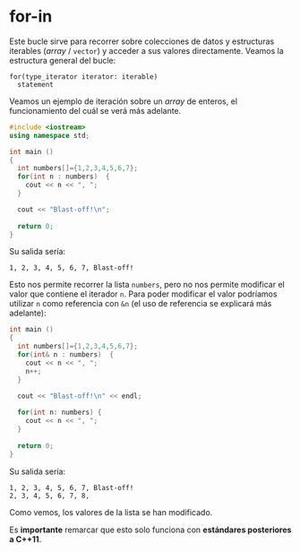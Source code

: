 # for-in

Este bucle sirve para recorrer sobre colecciones de datos y estructuras iterables (_array_ / `vector`) y acceder a sus valores directamente. Veamos la estructura general del bucle:
```
for(type_iterator iterator: iterable)
  statement
```

Veamos un ejemplo de iteración sobre un _array_ de enteros, el funcionamiento del cuál se verá más adelante.

```cpp
#include <iostream>
using namespace std;

int main ()
{
  int numbers[]={1,2,3,4,5,6,7};
  for(int n : numbers)  {
    cout << n << ", ";
  }

  cout << "Blast-off!\n";
  
  return 0;
}
```

Su salida sería:
```
1, 2, 3, 4, 5, 6, 7, Blast-off!
```

Esto nos permite recorrer la lista `numbers`, pero no nos permite modificar el valor que contiene el iterador `n`. Para poder modificar el valor podríamos utilizar `n` como referencia con `&n` (el uso de referencia se explicará más adelante):

```cpp
int main ()
{
  int numbers[]={1,2,3,4,5,6,7};
  for(int& n : numbers)  {
    cout << n << ", ";
    n++;
  }

  cout << "Blast-off!\n" << endl;
  
  for(int n: numbers) {
    cout << n << ", ";
  }
  
  return 0;
}
```

Su salida sería:
```
1, 2, 3, 4, 5, 6, 7, Blast-off!
2, 3, 4, 5, 6, 7, 8, 
```

Como vemos, los valores de la lista se han modificado.

Es **importante** remarcar que esto solo funciona con **estándares posteriores a C++11**.